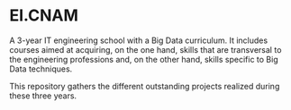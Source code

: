 # EI.CNAM

A 3-year IT engineering school with a Big Data curriculum. It includes courses aimed at acquiring, on the one hand, skills that are transversal to the engineering professions and, on the other hand, skills specific to Big Data techniques.

This repository gathers the different outstanding projects realized during these three years.
